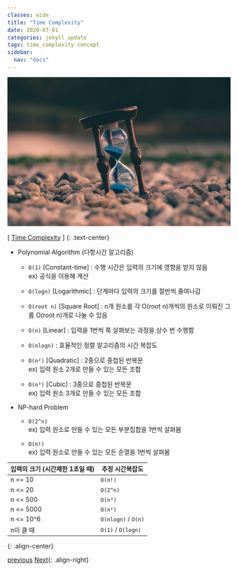 ```yaml
---
classes: wide
title: "Time Complexity"
date: 2020-07-01
categories: jekyll update
tags: time_complexity concept
sidebar:
  nav: "docs"
---
```


![Image of Time Complexity](/assets/images/time_complexity.jpg "Time Complexity")

[ [Time Complexity](https://en.wikipedia.org/wiki/Time_complexity, "Wikipedia (Time Complexity)") ]
{: .text-center}    

* Polynomial Algorithm (다항시간 알고리즘)

  + `O(1)` [Constant-time] : 수행 시간은 입력의 크기에 영향을 받지 않음  
    ex) 공식을 이용해 계산

  + `O(logn)` [Logarithmic] : 단계마다 입력의 크기를 절반씩 줄여나감

  + `O(root n)` [Square Root] : n개 원소를 각 O(root n)개씩의 원소로 이뤄진 그룹 O(root n)개로 나눌 수 있음

  + `O(n)` [Linear] : 입력을 1번씩 쭉 살펴보는 과정을 상수 번 수행함

  + `O(nlogn)` : 효율적인 정렬 알고리즘의 시간 복잡도

  + `O(n²)` [Quadratic] : 2중으로 중첩된 반복문  
    ex) 입력 원소 2개로 만들 수 있는 모든 조합

  + `O(n³)` [Cubic] : 3중으로 중첩된 반복문  
    ex) 입력 원소 3개로 만들 수 있는 모든 조합    

* NP-hard Problem

  + `O(2^n)`  
    ex) 입력 원소로 만들 수 있는 모든 부분집합을 1번씩 살펴봄

  + `O(n!)`  
    ex) 입력 원소로 만들 수 있는 모든 순열을 1번씩 살펴봄    


입력의 크기 (시간제한 1초일 때) | 추정 시간복잡도
--- | ---
n <= 10 | `O(n!)`
n <= 20 | `O(2^n)`
n <= 500 | `O(n³)`
n <= 5000 | `O(n²)`
n <= 10^6 | `O(nlogn)` / `O(n)`
n이 클 때 | `O(1)` / `O(logn)`
{: .align-center}


<a href="https://changpulmu.github.io/jekyll/update/Algorithm-post/" class="btn btn--inverse btn--large">previous</a>
<a href="https://changpulmu.github.io/jekyll/update/Recursion-Algorithm-post/" class="btn btn--inverse btn--large">Next</a>{: .align-right}
